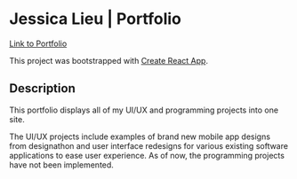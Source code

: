 # Jessica Lieu | Portfolio

[Link to Portfolio](https://jessica-lieu.github.io/)

This project was bootstrapped with [Create React App](https://github.com/facebook/create-react-app).
## Description

This portfolio displays all of my UI/UX and programming projects into one site. 

The UI/UX projects include examples of brand new mobile app designs from designathon and user interface redesigns for various existing software applications to ease user experience. As of now, the programming projects have not been implemented.
